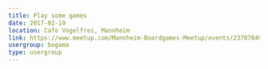 ```yaml
---
title: Play some games
date: 2017-02-19
location: Cafe Vogelfrei, Mannheim
link: https://www.meetup.com/Mannheim-Boardgames-Meetup/events/237078496/
usergroup: bogama
type: usergroup
---
```

